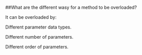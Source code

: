 ##What are the different wasy for a method to be overloaded?

It can be overloaded by:


Different parameter data types.

Different number of parameters.

Different order of parameters.
